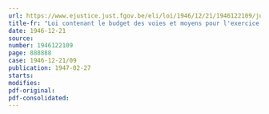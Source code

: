 ```yaml
---
url: https://www.ejustice.just.fgov.be/eli/loi/1946/12/21/1946122109/justel
title-fr: "Loi contenant le budget des voies et moyens pour l'exercice 1946"
date: 1946-12-21
source:
number: 1946122109
page: 888888
case: 1946-12-21/09
publication: 1947-02-27
starts:
modifies:
pdf-original:
pdf-consolidated:
---
```


